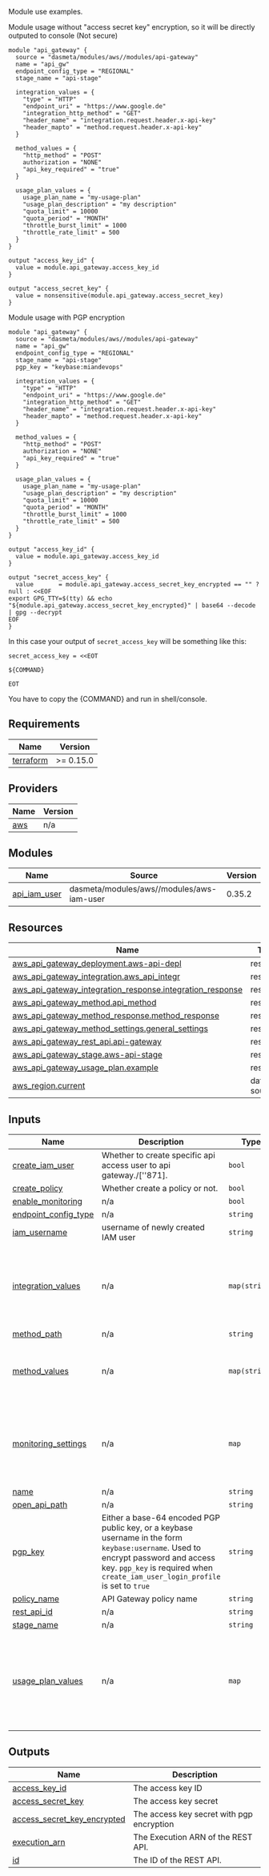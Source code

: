 Module use examples.

Module usage without "access secret key" encryption, so it will be directly outputed to console (Not secure)

```
module "api_gateway" {
  source = "dasmeta/modules/aws//modules/api-gateway"
  name = "api_gw"
  endpoint_config_type = "REGIONAL"
  stage_name = "api-stage"

  integration_values = {
    "type" = "HTTP"
    "endpoint_uri" = "https://www.google.de"
    "integration_http_method" = "GET"
    "header_name" = "integration.request.header.x-api-key"
    "header_mapto" = "method.request.header.x-api-key"
  }

  method_values = {
    "http_method" = "POST"
    authorization = "NONE"
    "api_key_required" = "true"
  }

  usage_plan_values = {
    usage_plan_name = "my-usage-plan"
    "usage_plan_description" = "my description"
    "quota_limit" = 10000
    "quota_period" = "MONTH"
    "throttle_burst_limit" = 1000
    "throttle_rate_limit" = 500
  }
}

output "access_key_id" {
  value = module.api_gateway.access_key_id
}

output "access_secret_key" {
  value = nonsensitive(module.api_gateway.access_secret_key)
}
```

Module usage with PGP encryption

```
module "api_gateway" {
  source = "dasmeta/modules/aws//modules/api-gateway"
  name = "api_gw"
  endpoint_config_type = "REGIONAL"
  stage_name = "api-stage"
  pgp_key = "keybase:miandevops"

  integration_values = {
    "type" = "HTTP"
    "endpoint_uri" = "https://www.google.de"
    "integration_http_method" = "GET"
    "header_name" = "integration.request.header.x-api-key"
    "header_mapto" = "method.request.header.x-api-key"
  }

  method_values = {
    "http_method" = "POST"
    authorization = "NONE"
    "api_key_required" = "true"
  }

  usage_plan_values = {
    usage_plan_name = "my-usage-plan"
    "usage_plan_description" = "my description"
    "quota_limit" = 10000
    "quota_period" = "MONTH"
    "throttle_burst_limit" = 1000
    "throttle_rate_limit" = 500
  }
}

output "access_key_id" {
  value = module.api_gateway.access_key_id
}

output "secret_access_key" {
  value       = module.api_gateway.access_secret_key_encrypted == "" ? null : <<EOF
export GPG_TTY=$(tty) && echo "${module.api_gateway.access_secret_key_encrypted}" | base64 --decode | gpg --decrypt
EOF
}
```
In this case your output of `secret_access_key` will be something like this:
```
secret_access_key = <<EOT

${COMMAND}

EOT
```
You have to copy the {COMMAND} and run in shell/console.

<!-- BEGIN_TF_DOCS -->
## Requirements

| Name | Version |
|------|---------|
| <a name="requirement_terraform"></a> [terraform](#requirement\_terraform) | >= 0.15.0 |

## Providers

| Name | Version |
|------|---------|
| <a name="provider_aws"></a> [aws](#provider\_aws) | n/a |

## Modules

| Name | Source | Version |
|------|--------|---------|
| <a name="module_api_iam_user"></a> [api\_iam\_user](#module\_api\_iam\_user) | dasmeta/modules/aws//modules/aws-iam-user | 0.35.2 |

## Resources

| Name | Type |
|------|------|
| [aws_api_gateway_deployment.aws-api-depl](https://registry.terraform.io/providers/hashicorp/aws/latest/docs/resources/api_gateway_deployment) | resource |
| [aws_api_gateway_integration.aws_api_integr](https://registry.terraform.io/providers/hashicorp/aws/latest/docs/resources/api_gateway_integration) | resource |
| [aws_api_gateway_integration_response.integration_response](https://registry.terraform.io/providers/hashicorp/aws/latest/docs/resources/api_gateway_integration_response) | resource |
| [aws_api_gateway_method.api_method](https://registry.terraform.io/providers/hashicorp/aws/latest/docs/resources/api_gateway_method) | resource |
| [aws_api_gateway_method_response.method_response](https://registry.terraform.io/providers/hashicorp/aws/latest/docs/resources/api_gateway_method_response) | resource |
| [aws_api_gateway_method_settings.general_settings](https://registry.terraform.io/providers/hashicorp/aws/latest/docs/resources/api_gateway_method_settings) | resource |
| [aws_api_gateway_rest_api.api-gateway](https://registry.terraform.io/providers/hashicorp/aws/latest/docs/resources/api_gateway_rest_api) | resource |
| [aws_api_gateway_stage.aws-api-stage](https://registry.terraform.io/providers/hashicorp/aws/latest/docs/resources/api_gateway_stage) | resource |
| [aws_api_gateway_usage_plan.example](https://registry.terraform.io/providers/hashicorp/aws/latest/docs/resources/api_gateway_usage_plan) | resource |
| [aws_region.current](https://registry.terraform.io/providers/hashicorp/aws/latest/docs/data-sources/region) | data source |

## Inputs

| Name | Description | Type | Default | Required |
|------|-------------|------|---------|:--------:|
| <a name="input_create_iam_user"></a> [create\_iam\_user](#input\_create\_iam\_user) | Whether to create specific api access user to api gateway./[''871]. | `bool` | `true` | no |
| <a name="input_create_policy"></a> [create\_policy](#input\_create\_policy) | Whether create a policy or not. | `bool` | `true` | no |
| <a name="input_enable_monitoring"></a> [enable\_monitoring](#input\_enable\_monitoring) | n/a | `bool` | `true` | no |
| <a name="input_endpoint_config_type"></a> [endpoint\_config\_type](#input\_endpoint\_config\_type) | n/a | `string` | `"REGIONAL"` | no |
| <a name="input_iam_username"></a> [iam\_username](#input\_iam\_username) | username of newly created IAM user | `string` | `"api-gw-user"` | no |
| <a name="input_integration_values"></a> [integration\_values](#input\_integration\_values) | n/a | `map(string)` | <pre>{<br>  "endpoint_uri": "https://www.google.de",<br>  "header_mapto": "method.request.header.x-api-key",<br>  "header_name": "integration.request.header.x-api-key",<br>  "integration_http_method": "GET",<br>  "type": "HTTP"<br>}</pre> | no |
| <a name="input_method_path"></a> [method\_path](#input\_method\_path) | n/a | `string` | `"*/*"` | no |
| <a name="input_method_values"></a> [method\_values](#input\_method\_values) | n/a | `map(string)` | <pre>{<br>  "api_key_required": "true",<br>  "authorization": "NONE",<br>  "http_method": "POST"<br>}</pre> | no |
| <a name="input_monitoring_settings"></a> [monitoring\_settings](#input\_monitoring\_settings) | n/a | `map` | <pre>{<br>  "data_trace_enabled": true,<br>  "logging_level": "INFO",<br>  "metrics_enabled": true,<br>  "throttling_burst_limit": 50,<br>  "throttling_rate_limit": 100<br>}</pre> | no |
| <a name="input_name"></a> [name](#input\_name) | n/a | `string` | `"api-gw"` | no |
| <a name="input_open_api_path"></a> [open\_api\_path](#input\_open\_api\_path) | n/a | `string` | `""` | no |
| <a name="input_pgp_key"></a> [pgp\_key](#input\_pgp\_key) | Either a base-64 encoded PGP public key, or a keybase username in the form `keybase:username`. Used to encrypt password and access key. `pgp_key` is required when `create_iam_user_login_profile` is set to `true` | `string` | `null` | no |
| <a name="input_policy_name"></a> [policy\_name](#input\_policy\_name) | API Gateway policy name | `string` | `"api-gw-policy"` | no |
| <a name="input_rest_api_id"></a> [rest\_api\_id](#input\_rest\_api\_id) | n/a | `string` | `""` | no |
| <a name="input_stage_name"></a> [stage\_name](#input\_stage\_name) | n/a | `string` | `"api-stage"` | no |
| <a name="input_usage_plan_values"></a> [usage\_plan\_values](#input\_usage\_plan\_values) | n/a | `map` | <pre>{<br>  "quota_limit": 10000,<br>  "quota_period": "MONTH",<br>  "throttle_burst_limit": 1000,<br>  "throttle_rate_limit": 500,<br>  "usage_plan_description": "my description",<br>  "usage_plan_name": "my-usage-plan"<br>}</pre> | no |

## Outputs

| Name | Description |
|------|-------------|
| <a name="output_access_key_id"></a> [access\_key\_id](#output\_access\_key\_id) | The access key ID |
| <a name="output_access_secret_key"></a> [access\_secret\_key](#output\_access\_secret\_key) | The access key secret |
| <a name="output_access_secret_key_encrypted"></a> [access\_secret\_key\_encrypted](#output\_access\_secret\_key\_encrypted) | The access key secret with pgp encryption |
| <a name="output_execution_arn"></a> [execution\_arn](#output\_execution\_arn) | The Execution ARN of the REST API. |
| <a name="output_id"></a> [id](#output\_id) | The ID of the REST API. |
<!-- END_TF_DOCS -->
